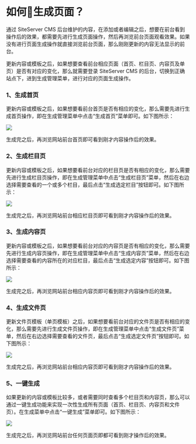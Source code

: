 # 如何生成页面？

通过 SiteServer CMS 后台维护的内容，在添加或者编辑之后，想要在前台看到操作后的效果，都需要先进行生成页面操作，然后再浏览前台页面观看效果。如果没有进行页面生成操作就直接浏览前台页面，那么刚刚更新的内容无法显示的前台。

更新内容或模板之后，如果想要查看前台相应页面（首页、栏目页、内容页及单页）是否有对应的变化，那么就需要登录 SiteServer CMS 的后台，切换到正确站点下，进到生成管理菜单，进行对应的页面生成操作。

### 1、生成首页

更新内容或模板之后，如果想要看前台首页是否有相应的变化，那么需要先进行生成首页操作，即在生成管理菜单中点击“生成首页”菜单即可。如下图所示：

![](/assets/224.jpg)

生成完之后，再浏览网站前台首页即可看到刚才内容操作后的效果。
 
### 2、生成栏目页

更新内容或模板之后，如果想要看前台对应的栏目页是否有相应的变化，那么需要先进行生成栏目页操作，即在生成管理菜单中点击“生成栏目页”菜单，然后在右边选择需要查看的一个或多个栏目，最后点击“生成选定栏目”按钮即可。如下图所示：

![](/assets/225.jpg)

生成完之后，再浏览网站前台相应栏目页即可看到刚才内容操作后的效果。

### 3、生成内容页

更新内容或模板之后，如果想要看前台对应的内容页是否有相应的变化，那么需要先进行生成内容页操作，即在生成管理菜单中点击“生成内容页”菜单，然后在右边选择需要查看的内容所在的对应栏目，最后点击“生成选定内容”按钮即可。如下图所示：

![](/assets/226.jpg)

生成完之后，再浏览网站前台相应内容页即可看到刚才内容操作后的效果。


### 4、生成文件页

更新文件页模板（单页模板）之后，如果想要看前台对应的文件页是否有相应的变化，那么需要先进行生成文件页操作，即在生成管理菜单中点击“生成文件页”菜单，然后在右边选择需要查看的文件页，最后点击“生成选定文件页”按钮即可。如下图所示：

![](/assets/227.jpg)

生成完之后，再浏览网站前台相应内容页即可看到刚才内容操作后的效果。


### 5、一键生成

如果更新的内容或模板比较多，或者需要同时查看多个栏目页和内容页，那么可以通过一键生成功能来实现一次性生成所有页面（首页、栏目页、内容页和文件页）。在生成菜单中点击“一键生成”菜单即可。如下图所示：

![](/assets/228.jpg)

生成完之后，再浏览网站前台任何页面页即都可看到刚才操作后的效果。











